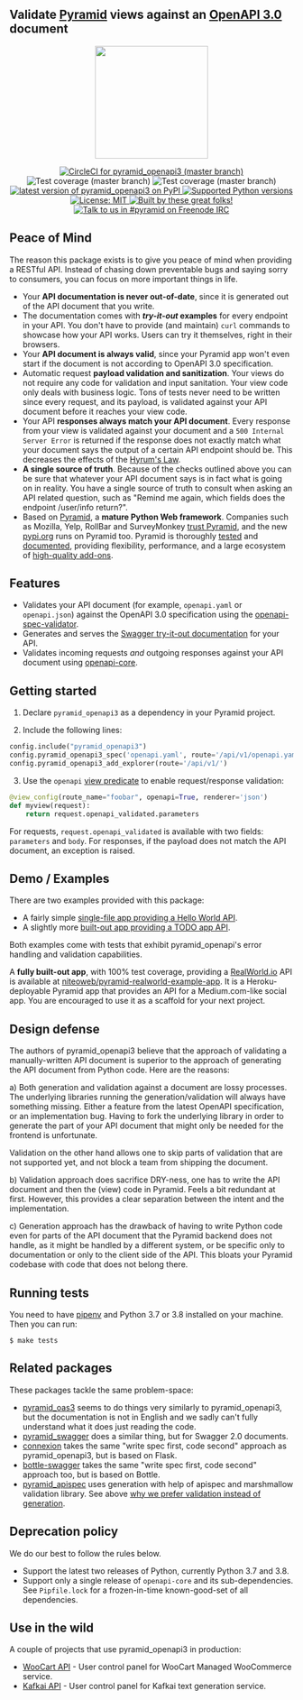 ## Validate [Pyramid](https://trypyramid.com) views against an [OpenAPI 3.0](https://swagger.io/specification/) document

<p align="center">
  <img height="200" src="https://github.com/Pylons/pyramid_openapi3/blob/master/header.jpg?raw=true" />
</p>

<p align="center">
  <a href="https://circleci.com/gh/Pylons/pyramid_openapi3">
    <img alt="CircleCI for pyramid_openapi3 (master branch)"
         src="https://circleci.com/gh/Pylons/pyramid_openapi3.svg?style=shield">
  </a>
  <img alt="Test coverage (master branch)"
       src="https://img.shields.io/badge/tests_coverage-100%25-brightgreen.svg">
  <img alt="Test coverage (master branch)"
       src="https://img.shields.io/badge/types_coverage-100%25-brightgreen.svg">
  <a href="https://pypi.org/project/pyramid_openapi3/">
    <img alt="latest version of pyramid_openapi3 on PyPI"
         src="https://img.shields.io/pypi/v/pyramid_openapi3.svg">
  </a>
  <a href="https://pypi.org/project/pyramid_openapi3/">
    <img alt="Supported Python versions"
         src="https://img.shields.io/pypi/pyversions/pyramid_openapi3.svg">
  </a>
  <a href="https://github.com/Pylons/pyramid_openapi3/blob/master/LICENSE">
    <img alt="License: MIT"
         src="https://img.shields.io/badge/License-MIT-yellow.svg">
  </a>
  <a href="https://github.com/Pylons/pyramid_openapi3/graphs/contributors">
    <img alt="Built by these great folks!"
         src="https://img.shields.io/github/contributors/Pylons/pyramid_openapi3.svg">
  </a>
  <a href="https://webchat.freenode.net/?channels=pyramid">
    <img alt="Talk to us in #pyramid on Freenode IRC"
         src="https://img.shields.io/badge/irc-freenode-blue.svg">
  </a>
</p>

## Peace of Mind

The reason this package exists is to give you peace of mind when providing a RESTful API. Instead of chasing down preventable bugs and saying sorry to consumers, you can focus on more important things in life.

- Your **API documentation is never out-of-date**, since it is generated out of the API document that you write.
- The documentation comes with **_try-it-out_ examples** for every endpoint in your API. You don't have to provide (and maintain) `curl` commands to showcase how your API works. Users can try it themselves, right in their browsers.
- Your **API document is always valid**, since your Pyramid app won't even start if the document is not according to OpenAPI 3.0 specification.
- Automatic request **payload validation and sanitization**. Your views do not require any code for validation and input sanitation. Your view code only deals with business logic. Tons of tests never need to be written since every request, and its payload, is validated against your API document before it reaches your view code.
- Your API **responses always match your API document**. Every response from your view is validated against your document and a `500 Internal Server Error` is returned if the response does not exactly match what your document says the output of a certain API endpoint should be. This decreases the effects of the [Hyrum's Law](https://www.hyrumslaw.com).
- **A single source of truth**. Because of the checks outlined above you can be sure that whatever your API document says is in fact what is going on in reality. You have a single source of truth to consult when asking an API related question, such as "Remind me again, which fields does the endpoint /user/info return?".
- Based on [Pyramid](https://trypyramid.com), a **mature Python Web framework**. Companies such as Mozilla, Yelp, RollBar and SurveyMonkey [trust Pyramid](https://trypyramid.com/community-powered-by-pyramid.html), and the new [pypi.org](https://github.com/pypa/warehouse) runs on Pyramid too. Pyramid is thoroughly [tested](https://travis-ci.org/Pylons/pyramid) and [documented](http://docs.pylonsproject.org/projects/pyramid/en/latest/), providing flexibility, performance, and a large ecosystem of [high-quality add-ons](https://trypyramid.com/extending-pyramid.html).

## Features

- Validates your API document (for example, `openapi.yaml` or `openapi.json`) against the OpenAPI 3.0 specification using the [openapi-spec-validator](https://github.com/p1c2u/openapi-spec-validator).
- Generates and serves the [Swagger try-it-out documentation](https://swagger.io/tools/swagger-ui/) for your API.
- Validates incoming requests *and* outgoing responses against your API document using [openapi-core](https://github.com/p1c2u/openapi-core).


## Getting started

1. Declare `pyramid_openapi3` as a dependency in your Pyramid project.

2. Include the following lines:

```python
config.include("pyramid_openapi3")
config.pyramid_openapi3_spec('openapi.yaml', route='/api/v1/openapi.yaml')
config.pyramid_openapi3_add_explorer(route='/api/v1/')
```

3. Use the `openapi` [view predicate](https://docs.pylonsproject.org/projects/pyramid/en/latest/narr/viewconfig.html#view-configuration-parameters) to enable request/response validation:

```python
@view_config(route_name="foobar", openapi=True, renderer='json')
def myview(request):
    return request.openapi_validated.parameters
```

For requests, `request.openapi_validated` is available with two fields: `parameters` and `body`.
For responses, if the payload does not match the API document, an exception is raised.

## Demo / Examples

There are two examples provided with this package:
* A fairly simple [single-file app providing a Hello World API](https://github.com/Pylons/pyramid_openapi3/tree/master/examples/singlefile).
* A slightly more [built-out app providing a TODO app API](https://github.com/Pylons/pyramid_openapi3/tree/master/examples/todoapp).

Both examples come with tests that exhibit pyramid_openapi's error handling and validation capabilities.

A **fully built-out app**, with 100% test coverage, providing a [RealWorld.io](https://realworld.io) API is available at [niteoweb/pyramid-realworld-example-app](https://github.com/niteoweb/pyramid-realworld-example-app). It is a Heroku-deployable Pyramid app that provides an API for a Medium.com-like social app. You are encouraged to use it as a scaffold for your next project.


## Design defense

The authors of pyramid_openapi3 believe that the approach of validating a manually-written API document is superior to the approach of generating the API document from Python code. Here are the reasons:

a) Both generation and validation against a document are lossy processes. The underlying libraries running the generation/validation will always have something missing. Either a feature from the latest OpenAPI specification, or an implementation bug. Having to fork the underlying library in order to generate the part of your API document that might only be needed for the frontend is unfortunate.

   Validation on the other hand allows one to skip parts of validation that are not supported yet, and not block a team from shipping the document.

b) Validation approach does sacrifice DRY-ness, one has to write the API document and then the (view) code in Pyramid. Feels a bit redundant at first. However, this provides a clear separation between the intent and the implementation.

c) Generation approach has the drawback of having to write Python code even for parts of the API document that the Pyramid backend does not handle, as it might be handled by a different system, or be specific only to documentation or only to the client side of the API. This bloats your Pyramid codebase with code that does not belong there.

## Running tests

You need to have [pipenv](https://pipenv.readthedocs.io/) and Python 3.7 or 3.8 installed on your machine. Then you can run:

    $ make tests

## Related packages

These packages tackle the same problem-space:

- [pyramid_oas3](https://github.com/kazuki/pyramid-oas3) seems to do things very similarly to pyramid_openapi3, but the documentation is not in English and we sadly can't fully understand what it does just reading the code.
- [pyramid_swagger](https://github.com/striglia/pyramid_swagger) does a similar
  thing, but for Swagger 2.0 documents.
- [connexion](https://github.com/zalando/connexion) takes the same "write spec first, code second" approach as pyramid_openapi3, but is based on Flask.
- [bottle-swagger](https://github.com/ampedandwired/bottle-swagger) takes the same "write spec first, code second" approach too, but is based on Bottle.
- [pyramid_apispec](https://github.com/ergo/pyramid_apispec) uses generation with
  help of apispec and marshmallow validation library. See above [why we prefer validation instead of generation](#design-defense).

## Deprecation policy

We do our best to follow the rules below.

* Support the latest two releases of Python, currently Python 3.7 and 3.8.
* Support only a single release of `openapi-core` and its sub-dependencies. See `Pipfile.lock` for a frozen-in-time known-good-set of all dependencies.

## Use in the wild

A couple of projects that use pyramid_openapi3 in production:

- [WooCart API](https://app.woocart.com/api/v1/) - User control panel for WooCart Managed WooCommerce service.
- [Kafkai API](https://app.kafkai.com/api/v1) - User control panel for Kafkai text generation service.
